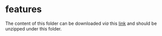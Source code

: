 # features
The content of this folder can be downloaded *via* this [link](https://zenodo.org/records/11353196/files/features.zip?download=1) and should be unzipped under this folder.
